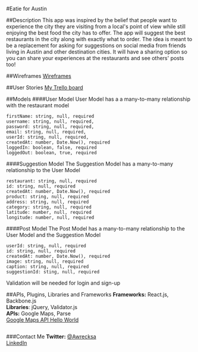 #Eatie for Austin

##Description
This app was inspired by the belief that people want to experience the city they are visiting from a local's point of view while still enjoying the best food the city has to offer. The app will suggest the best restaurants in the city along with exactly what to order. The idea is meant to be a replacement for asking for suggestions on social media from friends living in Austin and other destination cities. It will have a sharing option so you can share your experiences at the restaurants and see others' posts too!

##Wireframes
[Wireframes](https://alexaraes.mybalsamiq.com/projects/eatieaustin/grid)

##User Stories
[My Trello board](https://trello.com/b/P7rAF2BL/eatie-austin)


##Models
####User Model
User Model has a a many-to-many relationship with the restaurant model<br/>
```
firstName: string, null, required
username: string, null, required,
password: string, null, required,
email: string, null, required,
userId: string, null, required,
createdAt: number, Date.Now(), required
loggedIn: boolean, false, required
loggedOut: boolean, true, required
```
####Suggestion Model
The Suggestion Model has a many-to-many relationship to the User Model
```
restaurant: string, null, required
id: string, null, required
createdAt: number, Date.Now(), required
product: string, null, required
address: string, null, required
category: string, null, required
latitude: number, null, required
longitude: number, null, required
```
####Post Model
The Post Model has a many-to-many relationship to the User Model and the Suggestion Model
```
userId: string, null, required
id: string, null, required
createdAt: number, Date.Now(), required
image: string, null, required
caption: string, null, required
suggestionId: sting, null, required
```

Validation will be needed for login and sign-up

##APIs, Plugins, Libraries and Frameworks
<strong>Frameworks:</strong> React.js, Backbone.js<br/>
<strong>Libraries</strong>: jQuery, Validator.js <br/>
<strong>APIs:</strong> Google Maps, Parse <br/>
[Google Maps API Hello World](https://github.com/alexaraes/maps-helloworld)
```
```
###Contact Me
<strong>Twitter:</strong> [@Awrecksa](http://www.twitter.com/awrecksa)<br />
[LinkedIn](https://www.linkedin.com/pub/alexa-schreffler/bb/526/544)
